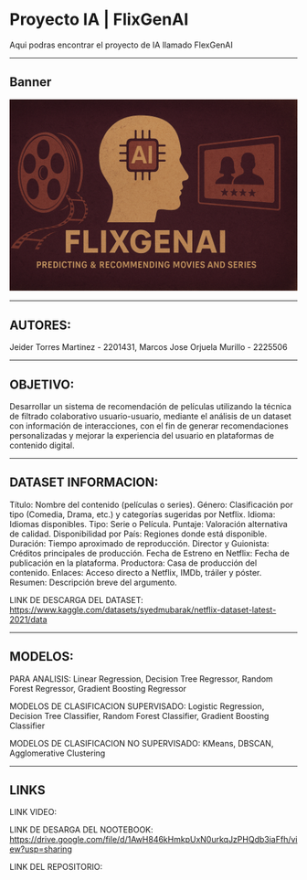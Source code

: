 # Proyecto IA | FlixGenAI
Aqui podras encontrar el proyecto de IA llamado FlexGenAI

-------------------------------------------------------------------------------------------------------------------------------------------------------------------------------------------------------------------------------

## Banner
![Banner del Proyecto](https://raw.githubusercontent.com/Jeymar06/ProyectoIA/refs/heads/main/Banner.png)

-------------------------------------------------------------------------------------------------------------------------------------------------------------------------------------------------------------------------------

## AUTORES: 

Jeider Torres Martinez - 2201431, Marcos Jose Orjuela Murillo - 2225506

-------------------------------------------------------------------------------------------------------------------------------------------------------------------------------------------------------------------------------

## OBJETIVO: 

Desarrollar un sistema de recomendación de películas utilizando la técnica de filtrado colaborativo usuario-usuario, mediante el análisis de un dataset con información de interacciones, con el fin de generar recomendaciones personalizadas y mejorar la experiencia del usuario en plataformas de contenido digital.

-------------------------------------------------------------------------------------------------------------------------------------------------------------------------------------------------------------------------------

## DATASET INFORMACION: 

Título: Nombre del contenido (películas o series).
Género: Clasificación por tipo (Comedia, Drama, etc.) y categorías sugeridas por Netflix.
Idioma: Idiomas disponibles.
Tipo: Serie o Película.
Puntaje: Valoración alternativa de calidad.
Disponibilidad por País: Regiones donde está disponible.
Duración: Tiempo aproximado de reproducción.
Director y Guionista: Créditos principales de producción.
Fecha de Estreno en Netflix: Fecha de publicación en la plataforma.
Productora: Casa de producción del contenido.
Enlaces: Acceso directo a Netflix, IMDb, tráiler y póster.
Resumen: Descripción breve del argumento.

LINK DE DESCARGA DEL DATASET: https://www.kaggle.com/datasets/syedmubarak/netflix-dataset-latest-2021/data

-------------------------------------------------------------------------------------------------------------------------------------------------------------------------------------------------------------------------------

## MODELOS:

PARA ANALISIS: Linear Regression, Decision Tree Regressor, Random Forest Regressor, Gradient Boosting Regressor

MODELOS DE CLASIFICACION SUPERVISADO: Logistic Regression, Decision Tree Classifier, Random Forest Classifier, Gradient Boosting Classifier

MODELOS DE CLASIFICACION NO SUPERVISADO: KMeans, DBSCAN, Agglomerative Clustering

-------------------------------------------------------------------------------------------------------------------------------------------------------------------------------------------------------------------------------
## LINKS

LINK VIDEO: 

LINK DE DESARGA DEL NOOTEBOOK: https://drive.google.com/file/d/1AwH846kHmkpUxN0urkqJzPHQdb3iaFfh/view?usp=sharing

LINK DEL REPOSITORIO:
